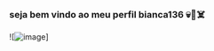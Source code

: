 ### seja bem vindo ao meu perfil bianca136 💀🖤☠️
![![image](https://github.com/bianca136/bianca136/assets/172037166/b6541d49-f674-49d3-bad9-bc2e7fe9431c)]
